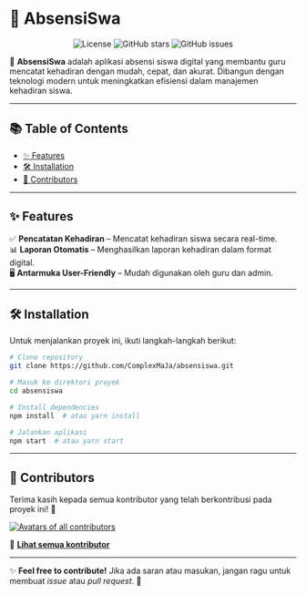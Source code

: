 # 🚀 AbsensiSwa  

<p align="center">
  <img src="https://img.shields.io/badge/license-MIT-blue.svg" alt="License">
  <img src="https://img.shields.io/github/stars/ComplexMaJa/absensiswa?style=social" alt="GitHub stars">
  <img src="https://img.shields.io/github/issues/ComplexMaJa/absensiswa" alt="GitHub issues">
</p>

📌 **AbsensiSwa** adalah aplikasi absensi siswa digital yang membantu guru mencatat kehadiran dengan mudah, cepat, dan akurat. Dibangun dengan teknologi modern untuk meningkatkan efisiensi dalam manajemen kehadiran siswa.  

---

## 📚 Table of Contents  
- [✨ Features](#-features)  
- [🛠️ Installation](#-installation)  
- [💙 Contributors](#-contributors)  

---

## ✨ Features  
✅ **Pencatatan Kehadiran** – Mencatat kehadiran siswa secara real-time.  
📊 **Laporan Otomatis** – Menghasilkan laporan kehadiran dalam format digital.  
🖥️ **Antarmuka User-Friendly** – Mudah digunakan oleh guru dan admin.  

---

## 🛠️ Installation  
Untuk menjalankan proyek ini, ikuti langkah-langkah berikut:  

```bash
# Clone repository
git clone https://github.com/ComplexMaJa/absensiswa.git

# Masuk ke direktori proyek
cd absensiswa

# Install dependencies
npm install  # atau yarn install

# Jalankan aplikasi
npm start  # atau yarn start
```

---

## 💙 Contributors  
Terima kasih kepada semua kontributor yang telah berkontribusi pada proyek ini! 🚀  

<a href="https://github.com/ComplexMaJa/absensiswa/graphs/contributors" target="_blank">
  <img src="https://contrib.rocks/image?repo=ComplexMaJa/absensiswa&columns=18" alt="Avatars of all contributors">
</a>  

🔗 **[Lihat semua kontributor](https://github.com/ComplexMaJa/absensiswa/graphs/contributors)**  

---

✨ **Feel free to contribute!** Jika ada saran atau masukan, jangan ragu untuk membuat _issue_ atau _pull request_. 🙌
